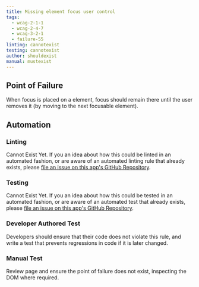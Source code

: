 ```yaml
---
title: Missing element focus user control
tags: 
  - wcag-2-1-1
  - wcag-2-4-7
  - wcag-3-2-1
  - failure-55
linting: cannotexist
testing: cannotexist
author: shouldexist
manual: mustexist
---
```


## Point of Failure

When focus is placed on a element, focus should remain there until the user removes it (by moving to the next focusable element).

## Automation

### Linting

Cannot Exist Yet. If you an idea about how this could be linted in an automated fashion, or are aware of an automated linting rule that already exists, please [file an issue on this app's GitHub Repository](https://github.com/MelSumner/a11y-automation/issues).

### Testing

Cannot Exist Yet. If you an idea about how this could be tested in an automated fashion, or are aware of an automated test that already exists, please [file an issue on this app's GitHub Repository](https://github.com/MelSumner/a11y-automation/issues).

### Developer Authored Test

Developers should ensure that their code does not violate this rule, and write a test that prevents regressions in code if it is later changed.

### Manual Test

Review page and ensure the point of failure does not exist, inspecting the DOM where required.
